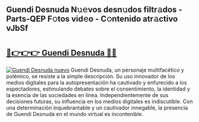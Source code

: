## Guendi Desnuda N𝚞𝚎vos desn𝚞dos filtr𝚊dos - Parts-QEP F𝚘tos vid𝚎o - C𝚘ntenido atr𝚊ctivo vJbSf

# <h2><a href="http://mbbs3r.tromn.icu/?c=Guendi+Desnuda">🔗👉👉👉 Guendi Desnuda 🔗🔗</a></h2>

[![Guendi Desnuda nuevo](https://i.imgur.com/pEAQMta.gif)](http://mbbs3r.tromn.icu/?c=Guendi+Desnuda)
Guendi Desnuda, un personaje multifacético y polémico, se resiste a la simple descripción. Su uso innovador de los medios digitales para la autopresentación ha cautivado y enfurecido a los espectadores, estimulando debates sobre el consentimiento, la identidad y la esencia de las sociedades en línea. Independientemente de sus decisiones futuras, su influencia en los medios digitales es indiscutible. Con una determinación inquebrantable y un cautivador innegable, la presencia de Guendi Desnuda en el mundo virtual es incontenible.
